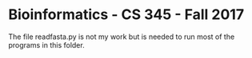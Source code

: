 # Bioinformatics - CS 345 - Fall 2017

The file readfasta.py is not my work but is needed to run most of the programs in this folder.
